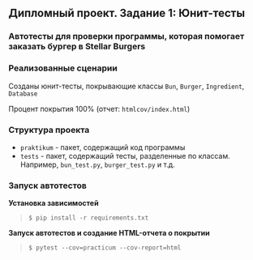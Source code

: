 ## Дипломный проект. Задание 1: Юнит-тесты

### Автотесты для проверки программы, которая помогает заказать бургер в Stellar Burgers

### Реализованные сценарии

Созданы юнит-тесты, покрывающие классы `Bun`, `Burger`, `Ingredient`, `Database`

Процент покрытия 100% (отчет: `htmlcov/index.html`)

### Структура проекта

- `praktikum` - пакет, содержащий код программы
- `tests` - пакет, содержащий тесты, разделенные по классам. Например, `bun_test.py`, `burger_test.py` и т.д.

### Запуск автотестов

**Установка зависимостей**

> `$ pip install -r requirements.txt`

**Запуск автотестов и создание HTML-отчета о покрытии**

>  `$ pytest --cov=practicum --cov-report=html`

